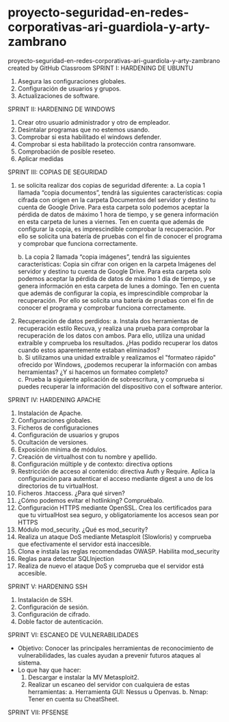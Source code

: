 # proyecto-seguridad-en-redes-corporativas-ari-guardiola-y-arty-zambrano
proyecto-seguridad-en-redes-corporativas-ari-guardiola-y-arty-zambrano created by GitHub Classroom
SPRINT I: HARDENING DE UBUNTU

  1. Asegura las configuraciones globales.
  2. Configuración de usuarios y grupos.
  3. Actualizaciones de software.



SPRINT II: HARDENING DE WINDOWS

  1. Crear otro usuario administrador y otro de empleador.
  2. Desintalar programas que no estemos usando.
  3. Comprobar si esta habilitado el windows defender.
  4. Comprobar si esta habilitado la protección contra ransomware.
  5. Comprobación de posible reseteo.
  6. Aplicar medidas



SPRINT III: COPIAS DE SEGURIDAD

  1. se solicita realizar dos copias de seguridad diferente:
     a. La copia 1 llamada “copia documentos”, tendrá las siguientes características:
       copia cifrada con origen en la carpeta Documentos del servidor y destino tu cuenta de Google Drive. 
       Para esta carpeta solo podemos aceptar la pérdida de datos de máximo 1 hora de tiempo, y se genera información en esta carpeta de lunes a viernes. 
       Ten en cuenta que además de configurar la copia, es imprescindible comprobar la recuperación. Por ello se solicita una batería de pruebas con el fin de conocer        el programa y comprobar que funciona correctamente.

     b. La copia 2 llamada “copia imágenes”, tendrá las siguientes características: Copia sin cifrar con origen en la carpeta Imágenes del servidor y destino tu cuenta         de Google Drive. Para esta carpeta solo podemos aceptar la pérdida de datos de máximo 1 día de tiempo, y se genera información en esta carpeta de lunes a               domingo. Ten en cuenta que además de configurar la copia, es imprescindible comprobar la recuperación. Por ello se solicita una batería de pruebas con el fin           de conocer el programa y comprobar funciona correctamente.

  2. Recuperación de datos perdidos:
    a. Instala dos herramientas de recuperación estilo Recuva, y realiza una prueba para comprobar la recuperación de los datos con ambos. Para ello, utiliza una              unidad extraíble y comprueba los resultados. ¿Has podido recuperar los datos cuando estos aparentemente estaban eliminados? 		
    b. Si utilizamos una unidad extraíble y realizamos el "formateo rápido" ofrecido por Windows, ¿podemos recuperar la información con ambas herramientas? ¿Y si              hacemos un formateo completo?	
    c. Prueba la siguiente aplicación de sobrescritura, y comprueba si puedes 	recuperar la información del dispositivo con el software anterior.

 

SPRINT IV: HARDENING APACHE

  1. Instalación de Apache.
  2. Configuraciones globales.
  3. Ficheros de configuraciones
  4. Configuración de usuarios y grupos
  5. Ocultación de versiones. 
  6. Exposición mínima de módulos.
  7. Creación de virtualhost con tu nombre y apellido.
  8. Configuración múltiple y de contexto: directiva options
  9. Restricción de acceso al contenido: directiva Auth y Require. Aplica la configuración para autenticar el acceso mediante digest a uno de los directorios de tu         virtualHost.
  10. Ficheros .htaccess. ¿Para qué sirven?
  11. ¿Cómo podemos evitar el hotlinking? Compruébalo.
  12. Configuración HTTPS mediante OpenSSL. Crea los certificados para que tu virtualHost sea seguro, y obligatoriamente los accesos sean por HTTPS
  13. Módulo mod_security. ¿Qué es mod_security?
  14. Realiza un ataque DoS mediante Metasploit (Slowloris) y comprueba que efectivamente el servidor está inaccesible.
  15. Clona e instala las reglas recomendadas OWASP. Habilita mod_security
  16. Reglas para detectar SQLInjection
  17. Realiza de nuevo el ataque DoS y comprueba que el servidor está accesible.



SPRINT V: HARDENING SSH

  1. Instalación de SSH.
  2. Configuración de sesión.
  3. Configuración de cifrado.
  4. Doble factor de autenticación.



SPRINT VI: ESCANEO DE VULNERABILIDADES

  * Objetivo: Conocer las principales herramientas de reconocimiento de vulnerabilidades, las       cuales ayudan a prevenir futuros ataques al sistema.
  * Lo que hay que hacer:
    1. Descargar e instalar la MV Metasploit2. 
    2. Realizar un escaneo del servidor con cualquiera de estas herramientas:
       a. Herramienta GUI: Nessus u Openvas.
       b. Nmap: Tener en cuenta su CheatSheet.
       
       
       
SPRINT VII: PFSENSE
